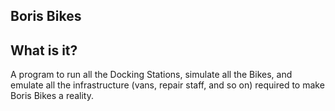 Boris Bikes
-----------

What is it?
----------

A program to run all the Docking Stations, simulate all the Bikes, and emulate all the infrastructure (vans, repair staff, and so on) required to make Boris Bikes a reality.
